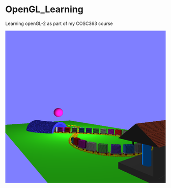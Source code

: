 # OpenGL_Learning
Learning openGL-2 as part of my COSC363 course

![screenshot](assignment_1_screenshot.png)

